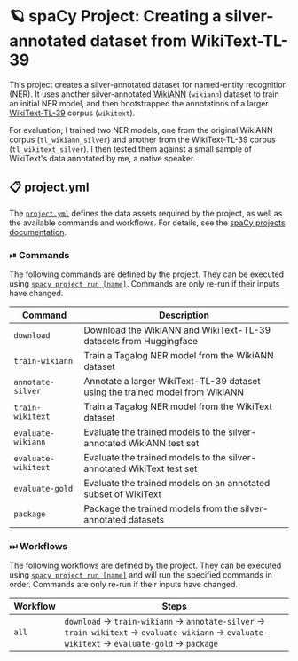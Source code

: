 <!-- SPACY PROJECT: AUTO-GENERATED DOCS START (do not remove) -->

# 🪐 spaCy Project: Creating a silver-annotated dataset from WikiText-TL-39

This project creates a silver-annotated dataset for named-entity recognition
(NER). It uses another silver-annotated
[WikiANN](https://huggingface.co/datasets/wikiann) (`wikiann`) dataset to
train an initial NER model, and then bootstrapped the annotations of a
larger [WikiText-TL-39](https://huggingface.co/datasets/wikitext_tl39) corpus
(`wikitext`).

For evaluation, I trained two NER models, one from the original WikiANN corpus
(`tl_wikiann_silver`) and another from the WikiText-TL-39 corpus
(`tl_wikitext_silver`). I then tested them against a small sample of
WikiText's data annotated by me, a native speaker.


## 📋 project.yml

The [`project.yml`](project.yml) defines the data assets required by the
project, as well as the available commands and workflows. For details, see the
[spaCy projects documentation](https://spacy.io/usage/projects).

### ⏯ Commands

The following commands are defined by the project. They
can be executed using [`spacy project run [name]`](https://spacy.io/api/cli#project-run).
Commands are only re-run if their inputs have changed.

| Command | Description |
| --- | --- |
| `download` | Download the WikiANN and WikiText-TL-39 datasets from Huggingface |
| `train-wikiann` | Train a Tagalog NER model from the WikiANN dataset |
| `annotate-silver` | Annotate a larger WikiText-TL-39 dataset using the trained model from WikiANN |
| `train-wikitext` | Train a Tagalog NER model from the WikiText dataset |
| `evaluate-wikiann` | Evaluate the trained models to the silver-annotated WikiANN test set |
| `evaluate-wikitext` | Evaluate the trained models to the silver-annotated WikiText test set |
| `evaluate-gold` | Evaluate the trained models on an annotated subset of WikiText |
| `package` | Package the trained models from the silver-annotated datasets |

### ⏭ Workflows

The following workflows are defined by the project. They
can be executed using [`spacy project run [name]`](https://spacy.io/api/cli#project-run)
and will run the specified commands in order. Commands are only re-run if their
inputs have changed.

| Workflow | Steps |
| --- | --- |
| `all` | `download` &rarr; `train-wikiann` &rarr; `annotate-silver` &rarr; `train-wikitext` &rarr; `evaluate-wikiann` &rarr; `evaluate-wikitext` &rarr; `evaluate-gold` &rarr; `package` |

<!-- SPACY PROJECT: AUTO-GENERATED DOCS END (do not remove) -->